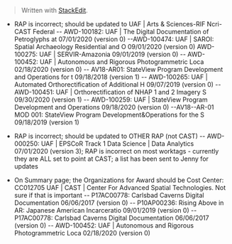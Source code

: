 


> Written with [StackEdit](https://stackedit.io/).

- RAP is incorrect; should be updated to UAF | Arts & Sciences-RIF Ncri-CAST Federal
-- AWD-100182: UAF | The Digital Documentation of Petroglyphs at 07/01/2020 (version 0)
--AWD-100474: UAF | SAROI: Spatial Archaeology Residential and O 09/01/2020 (version 0)
AWD-100275: UAF | SERVIR-Amazonia 09/01/2019 (version 0)
-- AWD-100452: UAF | Autonomous and Rigorous Photogrammetric Loca 02/18/2020 (version 0)
-- AV18-AR01: StateView Program Development and Operations for t 09/18/2018 (version 1)
-- AWD-100265: UAF | Automated Orthorectification of Additional H 09/07/2019 (version 0)
-- AWD-100451: UAF | Orthorectification of NHAP 1 and 2 Imagery S 09/30/2020 (version 1)
-- AWD-100259: UAF | StateView Program Development and Operations 09/18/2020 (version 0)
--AV18--AR-01 MOD 001: StateView Program Development&Operations for the S 09/18/2019 (version 1)


- RAP is incorrect; should be updated to OTHER RAP (not CAST)
-- AWD-000250: UAF | EPSCoR Track 1 Data Science | Data Analytics 07/01/2020 (version 3); RAP is incorrect on most worktags - currently they are ALL set to point at CAST; a list has been sent to Jenny for updates



- On Summary page; the Organizations for Award should be Cost Center: CC012705 UAF | CAST | Center For Advanced Spatial Technologies. Not sure if that is important
-- P17AC00778: Carlsbad Caverns Digital Documentation 06/06/2017 (version 0)
-- P10AP00236: Rising Above in AR: Japanese American Incarceratio 09/01/2019 (version 0)
-- P17AC00778: Carlsbad Caverns Digital Documentation 06/06/2017 (version 0)
-- AWD-100452: UAF | Autonomous and Rigorous Photogrammetric Loca 02/18/2020 (version 0)







<!--stackedit_data:
eyJoaXN0b3J5IjpbLTIxMDI2OTU2NTUsLTExMDgyNzU2NTcsMT
Y3OTAxMDA4MiwtMTYzNDA2NzM5Ml19
-->